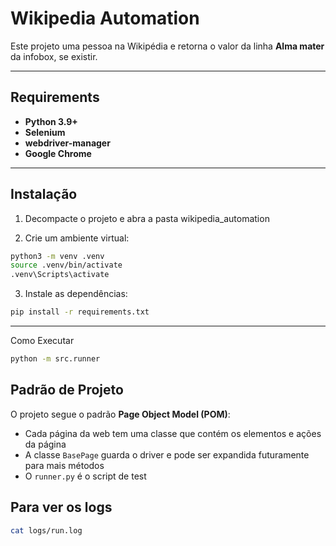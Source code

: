 # Wikipedia Automation

Este projeto uma pessoa na Wikipédia e retorna o valor da linha **Alma mater** da infobox, se existir.

---

## Requirements

* **Python 3.9+**
* **Selenium**
* **webdriver-manager**
* **Google Chrome**

---

## Instalação

1. Decompacte o projeto e abra a pasta wikipedia_automation

2. Crie um ambiente virtual:

```bash
python3 -m venv .venv
source .venv/bin/activate
.venv\Scripts\activate
```

3. Instale as dependências:

```bash
pip install -r requirements.txt
```

---

Como Executar

```bash
python -m src.runner
```

## Padrão de Projeto

O projeto segue o padrão **Page Object Model (POM)**:

* Cada página da web tem uma classe que contém os elementos e ações da página
* A classe `BasePage` guarda o driver e pode ser expandida futuramente para mais métodos
* O `runner.py` é o script de test

## Para ver os logs

```bash
cat logs/run.log
```
